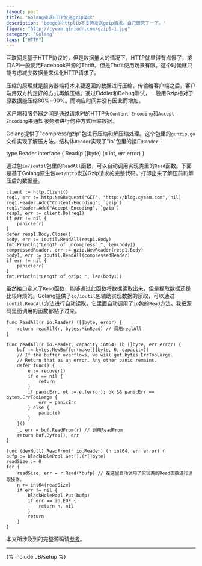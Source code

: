 ```yaml
---
layout: post
title: "Golang实现HTTP发送gzip请求"
description: "beego的httplib不支持发送gzip请求，自己研究了一下。"
figure: "http://cyeam.qiniudn.com/gzip1-1.jpg"
category: "Golang"
tags: ["HTTP"]
---
```

 
 互联网是基于HTTP协议的，但是数据量大的情况下，HTTP就显得有点慢了，接口API一般使用Facebook开源的Thrift。但是Thrfit使用场景有限。这个时候就只能考虑减少数据量来优化HTTP请求了。

压缩的原理就是服务器端将本来要返回的数据进行压缩，传输给客户端之后，客户端用双方约定好的方式再解压缩。通过Fiddler和Debug测试，一般用Gzip相对于原数据能压缩80%~90%。而响应时间并没有因此而增加。

客户端和服务器之间是通过请求时的HTTP头`Content-Encoding`和`Accept-Encoding`来通知服务器进行何种方式压缩数据。

Golang提供了"compress/gzip"包进行压缩和解压缩处理。这个包里的`gunzip.go`文件实现了解压方法。结构体`Reader`实现了"io"包里的接口`Reader`：

type Reader interface {
	Read(p []byte) (n int, err error)
}

通过包`io/ioutil`包里的`ReadAll`函数，可以自动调用实现类里的`Read`函数。下面是基于Golang原生包`net/http`发送Gzip请求的完整代码。打印出来了解压前和解压后的数据量。
	
	client := http.Client{}
	req1, err := http.NewRequest("GET", "http://blog.cyeam.com", nil)
	req1.Header.Add("Content-Encoding", `gzip`)
	req1.Header.Add("Accept-Encoding", `gzip`)
	resp1, err := client.Do(req1)
	if err != nil {	
		panic(err)
	}
	defer resp1.Body.Close()
	body, err := ioutil.ReadAll(resp1.Body)
	fmt.Println("Length of uncompress: ", len(body))
	compressedReader, err := gzip.NewReader(resp1.Body)
	body1, err := ioutil.ReadAll(compressedReader)
	if err != nil {
		panic(err)
	}
	fmt.Println("Length of gzip: ", len(body1))

虽然接口定义了`Read`函数，能够通过此函数将数据读取出来，但是提取数据还是比较麻烦的。Golang提供了`io/ioutil`包辅助实现数据的读取，可以通过`ioutil.ReadAll`方法进行自动读取，它里面自动调用了`io`包的`Read`方法。我把源码里面调用的函数都贴了过来。

	func ReadAll(r io.Reader) ([]byte, error) {
		return readAll(r, bytes.MinRead) // 调用realAll
	}

	func readAll(r io.Reader, capacity int64) (b []byte, err error) {
		buf := bytes.NewBuffer(make([]byte, 0, capacity))
		// If the buffer overflows, we will get bytes.ErrTooLarge.
		// Return that as an error. Any other panic remains.
		defer func() {
			e := recover()
			if e == nil {
				return
			}
			if panicErr, ok := e.(error); ok && panicErr == bytes.ErrTooLarge {
				err = panicErr
			} else {
				panic(e)
			}
		}()
		_, err = buf.ReadFrom(r) // 调用ReadFrom
		return buf.Bytes(), err
	}

	func (devNull) ReadFrom(r io.Reader) (n int64, err error) {
	bufp := blackHolePool.Get().(*[]byte)
	readSize := 0
	for {
		readSize, err = r.Read(*bufp) // 在这里自动调用了实现类的Read函数进行读取操作。
		n += int64(readSize)
		if err != nil {
			blackHolePool.Put(bufp)
			if err == io.EOF {
				return n, nil
			}
			return
		}
	}
 
 
本文所涉及到的完整源码请[参考](https://github.com/mnhkahn/go_code/blob/master/test_gzip2.go)。
 
---
 
 
{% include JB/setup %}
